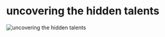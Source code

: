 # uncovering the hidden talents

![uncovering the hidden talents](https://media.licdn.com/dms/image/D4E3DAQF4cjm4K7S78Q/image-scale_191_1128/0/1703145826958/talentli_cover)
